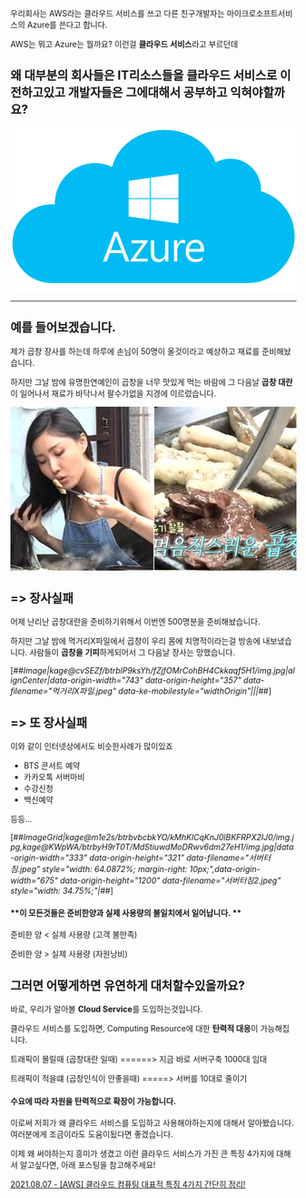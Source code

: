 우리회사는 AWS라는 클라우드 서비스를 쓰고 다른 친구개발자는 마이크로소프트서비스의 Azure를 쓴다고 합니다.

AWS는 뭐고 Azure는 뭘까요? 이런걸 **클라우드 서비스**라고 부르던데  

## **왜 대부분의 회사들은 IT리소스들을 클라우드 서비스로 이전하고있고 개발자들은 그에대해서 공부하고 익혀야할까요?**

![image/azure.png](image/azure.png)


---

## **예를 들어보겠습니다.**

제가 곱창 장사를 하는데 하루에 손님이 50명이 올것이라고 예상하고 재료를 준비해놨습니다.

하지만 그날 밤에 유명한연예인이 곱창을 너무 맛있게 먹는 바람에 그 다음날 **곱창 대란**이 일어나서 재료가 바닥나서 팔수가없을 지경에 이르렀습니다. 

![image/gobchang.jpeg](image/gobchang.jpeg)

## \=> 장사실패

어제 난리난 곱창대란을 준비하기위해서 이번엔 500명분을 준비해놨습니다. 

하지만 그날 밤에 먹거리X파일에서 곱창이 우리 몸에 치명적이라는걸 방송에 내보냈습니다. 사람들이 **곱창을 기피**하게되어서 그 다음날 장사는 망했습니다.

[##_Image|kage@cvSEZf/btrblP9ksYh/fZjfOMrCohBH4Ckkaqf5H1/img.jpg|alignCenter|data-origin-width="743" data-origin-height="357" data-filename="먹거리X파일.jpeg" data-ke-mobilestyle="widthOrigin"|||_##]

## \=> 또 장사실패

이와 같이 인터넷상에서도 비슷한사례가 많이있죠

-   BTS 콘서트 예약
-   카카오톡 서버마비
-   수강신청
-   백신예약

등등...

[##_ImageGrid|kage@m1e2s/btrbvbcbkYO/kMhKlCqKnJ0lBKFRPX2IJ0/img.jpg,kage@KWpWA/btrbyH9rT0T/MdStiuwdMoDRwv6dm27eH1/img.jpg|data-origin-width="333" data-origin-height="321" data-filename="서버터짐.jpeg" style="width: 64.0872%; margin-right: 10px;",data-origin-width="675" data-origin-height="1200" data-filename="서버터짐2.jpeg" style="width: 34.75%;"|_##]

#### **이 모든것들은 준비한양과 실제 사용량의 불일치에서 일어납니다. **

준비한 양 < 실제 사용량 (고객 불만족)

준비한 양 > 실제 사용량 (자원낭비)

## **그러면 어떻게하면 유연하게 대처할수있을까요?**

바로, 우리가 알아볼 **Cloud Service**를 도입하는것입니다. 

클라우드 서비스를 도입하면, Computing Resource에 대한 **탄력적 대응**이 가능해집니다. 

트래픽이 몰릴때 (곱창대란 일때) ======> 지금 바로 서버구축 1000대 임대

트래픽이 적을떄 (곱창인식이 안좋을때) =====> 서버를 10대로 줄이기

#### **수요에 따라 자원을 탄력적으로 확장이 가능**합니다.

이로써 저희가 왜 클라우드 서비스를 도입하고 사용해야하는지에 대해서 알아봤습니다. 여러분에게 조금이라도 도움이됬다면 좋겠습니다. 

이제 왜 써야하는지 흥미가 생겼고 이런 클라우드 서비스가 가진 큰 특징 4가지에 대해서 알고싶다면, 아래 포스팅을 참고해주세요!

[2021.08.07 - \[AWS\] 클라우드 컴퓨팅 대표적 특징 4가지 간단히 정리!](https://donggu1105.tistory.com/181)
